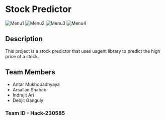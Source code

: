 # Stock Predictor

![Menu1](https://github.com/arsallanShahab/Hack-230585-Final/assets/43953064/8f24960b-472d-48fa-b2ec-10577e439f6f)
![Menu2](https://github.com/arsallanShahab/Hack-230585-Final/assets/43953064/1a56e5b2-912d-4a0e-8e95-29f574390cc3)
![Menu3](https://github.com/arsallanShahab/Hack-230585-Final/assets/43953064/048525d7-bd35-44d0-96f7-879e27e9b568)
![Menu4](https://github.com/arsallanShahab/Hack-230585-Final/assets/43953064/39b3ba45-63cd-4714-8109-c516a0f6608e)


## Description

This project is a stock predictor that uses uagent library to predict the high price of a stock.

## Team Members

- Antar Mukhopadhyaya
- Arsallan Shahab
- Indrajit Ari
- Debjit Ganguly

### Team ID - Hack-230585
